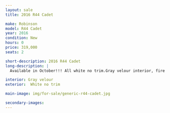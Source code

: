 ```yaml
---
layout: sale
title: 2016 R44 Cadet

make: Robinson
model: R44 Cadet
year: 2016
condition: New
hours: 0
price: 319,000
seats: 2

short-description: 2016 R44 Cadet
long-description: |
  Available in October!!! All white no trim.Gray velour interior, fire ext, heated pitot, Bubble windows, air conditioned, Vertical compass, art horiz, GTR225B com, GTX327 transponder w/mode c, 406 ELT.

interior: Gray velour
exterior:  White no trim

main-image: img/for-sale/generic-r44-cadet.jpg

secondary-images:
---
```


